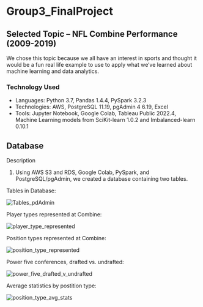 # Group3_FinalProject

## Selected Topic – NFL Combine Performance (2009-2019)

We chose this topic because we all have an interest in sports and thought it would be a fun real life example to use to apply what we’ve learned about machine learning and data analytics.

### Technology Used
* Languages: Python 3.7, Pandas 1.4.4, PySpark 3.2.3
* Technologies: AWS, PostgreSQL 11.19, pgAdmin 4 6.19, Excel
* Tools: Jupyter Notebook, Google Colab, Tableau Public 2022.4, Machine Learning models from SciKit-learn 1.0.2 and Imbalanced-learn 0.10.1

## Database
Description
1. Using AWS S3 and RDS, Google Colab, PySpark, and PostgreSQL/pgAdmin, we created a database containing two tables.

Tables in Database:

![Tables_pdAdmin](https://user-images.githubusercontent.com/115508658/228365098-5e22877e-890e-42dd-bdeb-6283101ea1fd.png)

Player types represented at Combine:

![player_type_represented](https://user-images.githubusercontent.com/115508658/228369565-d9d9a56e-dd49-4201-b114-cc68295aee0e.png)

Position types represented at Combine:

![position_type_represented](https://user-images.githubusercontent.com/115508658/228986061-029a240e-cf68-4739-a4a1-6a47158ce049.png)

Power five conferences, drafted vs. undrafted:

![power_five_drafted_v_undrafted](https://user-images.githubusercontent.com/115508658/228369592-1a862d8f-3b43-4a43-b8e5-b0c5016f7fd5.png)

Average statistics by postition type:

![position_type_avg_stats](https://user-images.githubusercontent.com/115508658/228917527-cee0147c-3580-4ae8-9110-ade7eab05801.png)
